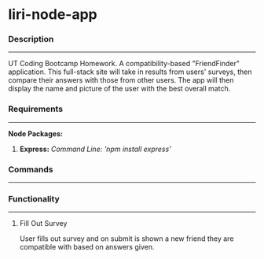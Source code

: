 # liri-node-app
### Description
---
UT Coding Bootcamp Homework. A compatibility-based "FriendFinder" application. This full-stack site will take in results from users' surveys, then compare their answers with those from other users. The app will then display the name and picture of the user with the best overall match.

### Requirements
---
**Node Packages:** 
1. **Express:** 
    *Command Line: 'npm install express'*

### Commands
---


### Functionality
---
1. Fill Out Survey
    
    User fills out survey and on submit is shown a new friend they are compatible with based on answers given.


